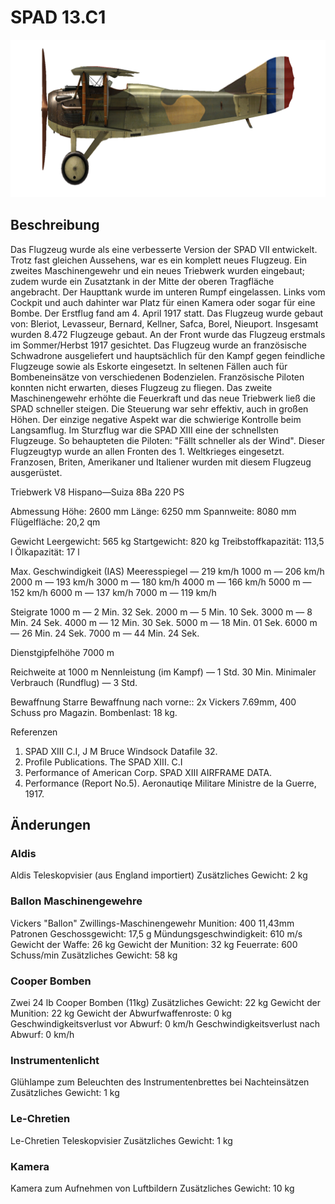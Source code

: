 # SPAD 13.C1

![spad13](../images/spad13.png)

## Beschreibung

Das Flugzeug wurde als eine verbesserte Version der SPAD VII entwickelt. Trotz fast gleichen Aussehens, war es ein komplett neues Flugzeug. Ein zweites Maschinengewehr und ein neues Triebwerk wurden eingebaut; zudem wurde ein Zusatztank in der Mitte der oberen Tragfläche angebracht. Der Haupttank wurde im unteren Rumpf eingelassen. Links vom Cockpit und auch dahinter war Platz für einen Kamera oder sogar für eine Bombe. Der Erstflug fand am 4. April 1917 statt. Das Flugzeug wurde gebaut von: Bleriot, Levasseur, Bernard, Kellner, Safca, Borel, Nieuport. Insgesamt wurden 8.472 Flugzeuge gebaut.
An der Front wurde das Flugzeug erstmals im Sommer/Herbst 1917 gesichtet. Das Flugzeug wurde an französische Schwadrone ausgeliefert und hauptsächlich für den Kampf gegen feindliche Flugzeuge sowie als Eskorte eingesetzt. In seltenen Fällen auch für Bombeneinsätze von verschiedenen Bodenzielen.
Französische Piloten konnten nicht erwarten, dieses Flugzeug zu fliegen. Das zweite Maschinengewehr erhöhte die Feuerkraft und das neue Triebwerk ließ die SPAD schneller steigen. Die Steuerung war sehr effektiv, auch in großen Höhen. Der einzige negative Aspekt war die schwierige Kontrolle beim Langsamflug. Im Sturzflug war die SPAD XIII eine der schnellsten Flugzeuge. So behaupteten die Piloten: "Fällt schneller als der Wind". Dieser Flugzeugtyp wurde an allen Fronten des 1. Weltkrieges eingesetzt. Franzosen, Briten, Amerikaner und Italiener  wurden mit diesem Flugzeug ausgerüstet.


Triebwerk
V8 Hispano—Suiza 8Ba 220 PS

Abmessung
Höhe: 2600 mm
Länge: 6250 mm
Spannweite: 8080 mm
Flügelfläche: 20,2 qm

Gewicht
Leergewicht: 565 kg
Startgewicht: 820 kg
Treibstoffkapazität: 113,5 l
Ölkapazität: 17 l

Max. Geschwindigkeit (IAS)
Meeresspiegel — 219 km/h
1000 m — 206 km/h
2000 m — 193 km/h
3000 m — 180 km/h
4000 m — 166 km/h
5000 m — 152 km/h
6000 m — 137 km/h
7000 m — 119 km/h

Steigrate
1000 m — 2 Min. 32 Sek.
2000 m — 5 Min. 10 Sek.
3000 m — 8 Min. 24 Sek.
4000 m — 12 Min. 30 Sek.
5000 m — 18 Min. 01 Sek.
6000 m — 26 Min. 24 Sek.
7000 m — 44 Min. 24 Sek.

Dienstgipfelhöhe 7000 m

Reichweite at 1000 m
Nennleistung (im Kampf)        — 1 Std. 30 Min.
Minimaler Verbrauch (Rundflug) — 3 Std.

Bewaffnung
Starre Bewaffnung nach vorne::  2х Vickers 7.69mm,  400 Schuss pro Magazin.
Bombenlast:  18 kg.

Referenzen
1) SPAD XIII C.I, J M Bruce Windsock Datafile 32.
2) Profile Publications. The SPAD XIII. C.I
3) Performance of American Corp. SPAD XIII AIRFRAME DATA.
4) Performance (Report No.5). Aeronautiqe Militare  Ministre de la Guerre, 1917.

## Änderungen

### Aldis

Aldis Teleskopvisier (aus England importiert)
Zusätzliches Gewicht: 2 kg

### Ballon Maschinengewehre

Vickers "Ballon" Zwillings-Maschinengewehr
Munition: 400 11,43mm Patronen
Geschossgewicht: 17,5 g
Mündungsgeschwindigkeit: 610 m/s
Gewicht der Waffe: 26 kg
Gewicht der Munition: 32 kg
Feuerrate: 600 Schuss/min
Zusätzliches Gewicht: 58 kg

### Cooper Bomben

Zwei 24 lb Cooper Bomben (11kg)
Zusätzliches Gewicht: 22 kg
Gewicht der Munition: 22 kg
Gewicht der Abwurfwaffenroste: 0 kg
Geschwindigkeitsverlust vor Abwurf: 0 km/h
Geschwindigkeitsverlust nach Abwurf: 0 km/h

### Instrumentenlicht

Glühlampe zum Beleuchten des Instrumentenbrettes bei Nachteinsätzen
Zusätzliches Gewicht: 1 kg

### Le-Chretien

Le-Chretien Teleskopvisier
Zusätzliches Gewicht: 1 kg

### Kamera

Kamera zum Aufnehmen von Luftbildern
Zusätzliches Gewicht: 10 kg